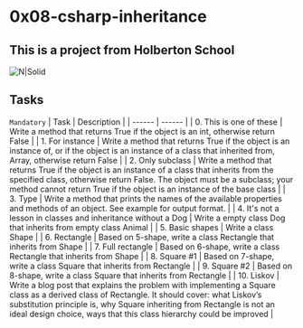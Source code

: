 # 0x08-csharp-inheritance

## This is a project from Holberton School

![N|Solid](https://upload.wikimedia.org/wikipedia/commons/thumb/4/4f/Csharp_Logo.png/245px-Csharp_Logo.png)

## Tasks

``Mandatory``
| Task | Description |
| ------ | ------ |
| 0. This is one of these | Write a method that returns True if the object is an int, otherwise return False |
| 1. For instance | Write a method that returns True if the object is an instance of, or if the object is an instance of a class that inherited from, Array, otherwise return False |
| 2. Only subclass | Write a method that returns True if the object is an instance of a class that inherits from the specified class, otherwise return False. The object must be a subclass; your method cannot return True if the object is an instance of the base class |
| 3. Type | Write a method that prints the names of the available properties and methods of an object. See example for output format. |
| 4. It's not a lesson in classes and inheritance without a Dog | Write a empty class Dog that inherits from empty class Animal |
| 5. Basic shapes | Write a class Shape |
| 6. Rectangle | Based on 5-shape, write a class Rectangle that inherits from Shape |
| 7. Full rectangle | Based on 6-shape, write a class Rectangle that inherits from Shape |
| 8. Square #1 | Based on 7-shape, write a class Square that inherits from Rectangle |
| 9. Square #2 | Based on 8-shape, write a class Square that inherits from Rectangle |
| 10. Liskov | Write a blog post that explains the problem with implementing a Square class as a derived class of Rectangle. It should cover: what Liskov’s substitution principle is, why Square inheriting from Rectangle is not an ideal design choice, ways that this class hierarchy could be improved |
